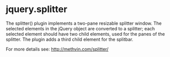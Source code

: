 jquery.splitter
===============

The splitter() plugin implements a two-pane resizable splitter window.
The selected elements in the jQuery object are converted to a splitter;
each selected element should have two child elements, used for the panes
of the splitter. The plugin adds a third child element for the splitbar.

For more details see: http://methvin.com/splitter/

